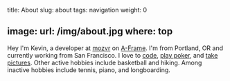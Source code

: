 title: About
slug: about
tags: navigation
weight: 0

image:
    url: /img/about.jpg
    where: top
---

Hey I'm Kevin, a developer at [mozvr](http://mozvr.com) on
[A-Frame](https://aframe.io). I'm from Portland, OR and currently working from
San Francisco. I love to [code](https://github.com/ngokevin), [play
poker](http://ngokevin/com/blog/tags/poker), and [take
pictures](http://ngokevin.com/photography). Other active hobbies include
basketball and hiking. Among inactive hobbies include tennis, piano, and
longboarding.
